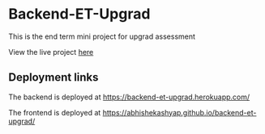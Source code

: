 # Backend-ET-Upgrad

This is the end term mini project for upgrad assessment

View the live project [here](https://abhishekashyap.github.io/backend-et-upgrad/)


## Deployment links

The backend is deployed at https://backend-et-upgrad.herokuapp.com/

The frontend is deployed at https://abhishekashyap.github.io/backend-et-upgrad/